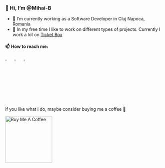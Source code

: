### 👋 Hi, I’m @Mihai-B
 
 - 🔭 I’m currently working as a Software Developer in Cluj Napoca, Romania
 - 🌱 In my free time I like to work on different types of projects. Currently I work a lot on  [Ticket Box](https://play.google.com/store/apps/details?id=ro.madcodestudios.ticket.box)

 #### 📫 How to reach me:
 
 [<img src="https://upload.wikimedia.org/wikipedia/commons/8/83/Steam_icon_logo.svg" width="3.5%"/>](https://steamcommunity.com/id/mongocds/)  &nbsp; [<img src="https://github.com/sciencepal/sciencepal/blob/master/assets/discord-round.svg" width="3.5%"/>](https://discord.gg/XTW52Kt)  &nbsp; [<img src="https://img.icons8.com/color/48/000000/twitter.png" width="3.5%"/>](https://twitter.com/bmihai_)
 

if you like what i do, maybe consider buying me a coffee 🥺

<a href="https://www.buymeacoffee.com/b.mihai" target="_blank"><img src="https://cdn.buymeacoffee.com/buttons/v2/default-red.png" alt="Buy Me A Coffee" width="150" ></a>


<!---
Version 1
--->
